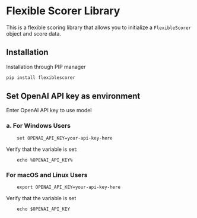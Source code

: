 # Flexible Scorer Library

This is a flexible scoring library that allows you to initialize a `FlexibleScorer` object and score data.

## Installation

Installation through PIP manager
```bash
pip install flexiblescorer
```

## Set OpenAI API key as environment
Enter OpenAI API key to use model

### a. For Windows Users
```commandline
    set OPENAI_API_KEY=your-api-key-here
```

Verify that the variable is set:
```
    echo %OPENAI_API_KEY%
```

### For macOS and Linux Users
```
    export OPENAI_API_KEY=your-api-key-here
```
Verify that the variable is set
```commandline
    echo $OPENAI_API_KEY
```
